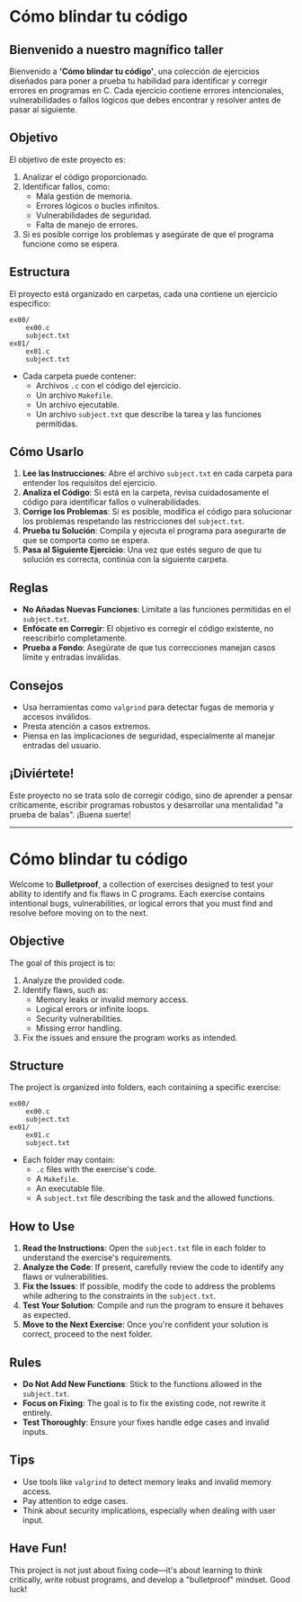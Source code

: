 # Cómo blindar tu código

## Bienvenido a **nuestro magnífico taller**

Bienvenido a **'Cómo blindar tu código'**, una colección de ejercicios diseñados para poner a prueba tu habilidad para identificar y corregir errores en programas en C. Cada ejercicio contiene errores intencionales, vulnerabilidades o fallos lógicos que debes encontrar y resolver antes de pasar al siguiente.

## Objetivo

El objetivo de este proyecto es:
1. Analizar el código proporcionado.
2. Identificar fallos, como:
   - Mala gestión de memoria.
   - Errores lógicos o bucles infinitos.
   - Vulnerabilidades de seguridad.
   - Falta de manejo de errores.
3. Si es posible corrige los problemas y asegúrate de que el programa funcione como se espera.

## Estructura

El proyecto está organizado en carpetas, cada una contiene un ejercicio específico:

```
ex00/
    ex00.c
    subject.txt
ex01/
    ex01.c
    subject.txt
```

- Cada carpeta puede contener:
  - Archivos `.c` con el código del ejercicio.
  - Un archivo `Makefile`.
  - Un archivo ejecutable.
  - Un archivo `subject.txt` que describe la tarea y las funciones permitidas.

## Cómo Usarlo

1. **Lee las Instrucciones**: Abre el archivo `subject.txt` en cada carpeta para entender los requisitos del ejercicio.
2. **Analiza el Código**: Si está en la carpeta, revisa cuidadosamente el código para identificar fallos o vulnerabilidades.
3. **Corrige los Problemas**: Si es posible, modifica el código para solucionar los problemas respetando las restricciones del `subject.txt`.
4. **Prueba tu Solución**: Compila y ejecuta el programa para asegurarte de que se comporta como se espera.
5. **Pasa al Siguiente Ejercicio**: Una vez que estés seguro de que tu solución es correcta, continúa con la siguiente carpeta.

## Reglas

- **No Añadas Nuevas Funciones**: Limítate a las funciones permitidas en el `subject.txt`.
- **Enfócate en Corregir**: El objetivo es corregir el código existente, no reescribirlo completamente.
- **Prueba a Fondo**: Asegúrate de que tus correcciones manejan casos límite y entradas inválidas.

## Consejos

- Usa herramientas como `valgrind` para detectar fugas de memoria y accesos inválidos.
- Presta atención a casos extremos.
- Piensa en las implicaciones de seguridad, especialmente al manejar entradas del usuario.

## ¡Diviértete!

Este proyecto no se trata solo de corregir código, sino de aprender a pensar críticamente, escribir programas robustos y desarrollar una mentalidad "a prueba de balas". ¡Buena suerte!

---

# Cómo blindar tu código

Welcome to **Bulletproof**, a collection of exercises designed to test your ability to identify and fix flaws in C programs. Each exercise contains intentional bugs, vulnerabilities, or logical errors that you must find and resolve before moving on to the next.

## Objective

The goal of this project is to:
1. Analyze the provided code.
2. Identify flaws, such as:
   - Memory leaks or invalid memory access.
   - Logical errors or infinite loops.
   - Security vulnerabilities.
   - Missing error handling.
3. Fix the issues and ensure the program works as intended.

## Structure

The project is organized into folders, each containing a specific exercise:

```
ex00/
    ex00.c
    subject.txt
ex01/
    ex01.c
    subject.txt
```

- Each folder may contain:
  - `.c` files with the exercise's code.
  - A `Makefile`.
  - An executable file.
  - A `subject.txt` file describing the task and the allowed functions.

## How to Use

1. **Read the Instructions**: Open the `subject.txt` file in each folder to understand the exercise's requirements.
2. **Analyze the Code**: If present, carefully review the code to identify any flaws or vulnerabilities.
3. **Fix the Issues**: If possible, modify the code to address the problems while adhering to the constraints in the `subject.txt`.
4. **Test Your Solution**: Compile and run the program to ensure it behaves as expected.
5. **Move to the Next Exercise**: Once you're confident your solution is correct, proceed to the next folder.

## Rules

- **Do Not Add New Functions**: Stick to the functions allowed in the `subject.txt`.
- **Focus on Fixing**: The goal is to fix the existing code, not rewrite it entirely.
- **Test Thoroughly**: Ensure your fixes handle edge cases and invalid inputs.

## Tips

- Use tools like `valgrind` to detect memory leaks and invalid memory access.
- Pay attention to edge cases.
- Think about security implications, especially when dealing with user input.

## Have Fun!

This project is not just about fixing code—it's about learning to think critically, write robust programs, and develop a "bulletproof" mindset. Good luck!
